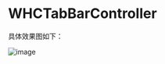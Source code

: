 # WHCTabBarController
具体效果图如下：

![image](https://github.com/fenglinyunshi/WHCTabBarController/blob/master/WHCTabBarController/自定义tabBar并modal出半透明的控制器的view.gif)
